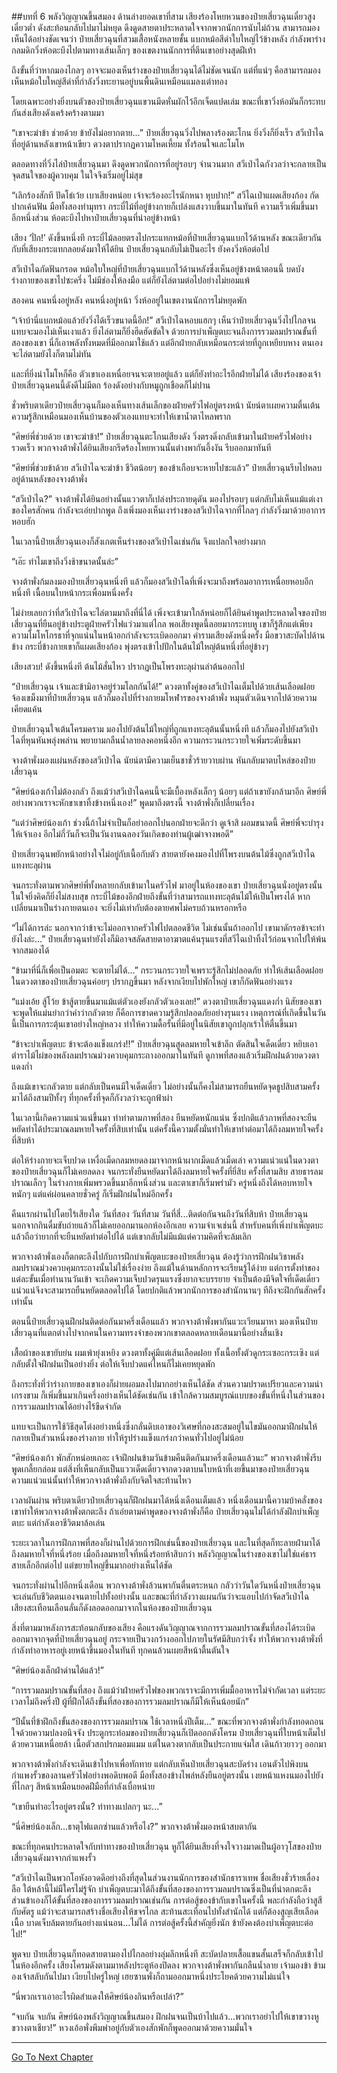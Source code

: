 ##บทที่ 6 พลังวิญญาณขึ้นสมอง
ด้านล่างยอดเขาที่สาม เสียงร้องโหยหวนของป๋ายเสี่ยวฉุนเดี๋ยวสูงเดี๋ยวต่ำ ดังสะท้อนกลับไปมาไม่หยุด ดึงดูดสายตาประหลาดใจจากพวกนักการนับไม่ถ้วน สามารถมองเห็นได้อย่างชัดเจนว่า ป๋ายเสี่ยวฉุนที่สวมเสื้อหนังหลายชั้น แบกหม้อสีดำใบใหญ่ไว้ข้างหลัง กำลังพาร่างกลมดิกวิ่งห้อตะบึงไปตามทางเส้นเล็กๆ ของเขตงานนักการที่ตีนเขาอย่างสุดฝีเท้า

ถึงขั้นที่ว่าหากมองไกลๆ อาจจะมองเห็นร่างของป๋ายเสี่ยวฉุนได้ไม่ชัดเจนนัก แต่ที่แน่ๆ คือสามารถมองเห็นหม้อใบใหญ่สีดำที่กำลังวิ่งทะยานอยู่บนพื้นดินเหมือนแมลงเต่าทอง

โดยเฉพาะอย่างยิ่งบนตัวของป๋ายเสี่ยวฉุนแขวนมีดหั่นผักไว้อีกเจ็ดแปดเล่ม ขณะที่เขาวิ่งห้อมันก็กระทบกันส่งเสียงดังเคร้งคร้างตามมา

“เขาจะฆ่าข้า ช่วยด้วย ข้ายังไม่อยากตาย...” ป๋ายเสี่ยวฉุนวิ่งไปพลางร้องตะโกน ยิ่งวิ่งก็ยิ่งเร็ว สวีเป่าไฉที่อยู่ด้านหลังเขาหน้าเขียว ดวงตาปรากฏความโหดเหี้ยม ทั้งร้อนใจและโมโห

ตลอดทางที่วิ่งไล่ป๋ายเสี่ยวฉุนมา ดึงดูดพวกนักการที่อยู่รอบๆ จำนวนมาก สวีเป่าไฉกังวลว่าจะกลายเป็นจุดสนใจของผู้ควบคุม ในใจจึงเริ่มอยู่ไม่สุข

“เลิกร้องสักที ปัดโธ่เว้ย เบาเสียงหน่อย เจ้าจะร้องอะไรนักหนา หุบปาก!” สวีไฉเป่าแผดเสียงก้อง กัดปากเค้นฟัน มือทั้งสองทำมุทรา กระบี่ไม้ที่อยู่ข้างกายก็เปล่งแสงวาบขึ้นมาในทันที ความเร็วเพิ่มขึ้นมาอีกหนึ่งส่วน ห้อตะบึงไปหาป๋ายเสี่ยวฉุนที่นำอยู่ข้างหน้า

เสียง ‘ปั่ก!’ ดังขึ้นหนึ่งที กระบี่ไม้ลอยตรงไปกระแทกหม้อที่ป๋ายเสี่ยวฉุนแบกไว้ด้านหลัง ขณะเดียวกันกับที่เสียงกระแทกลอยดังมาให้ได้ยิน ป๋ายเสี่ยวฉุนกลับไม่เป็นอะไร ยังคงวิ่งห้อต่อไป

สวีเป่าไฉกัดฟันกรอด หม้อใบใหญ่ที่ป๋ายเสี่ยวฉุนแบกไว้ด้านหลังซึ่งเห็นอยู่ข้างหน้าตอนนี้ บดบังร่างกายของเขาไปซะครึ่ง ไม่มีช่องให้ลงมือ แต่ก็ยังไล่ตามต่อไปอย่างไม่ยอมแพ้

สองคน คนหนึ่งอยู่หลัง คนหนึ่งอยู่หน้า วิ่งห้ออยู่ในเขตงานนักการไม่หยุดพัก

“เจ้าบ้านี่แบกหม้อแล้วยังวิ่งได้เร็วขนาดนี้อีก!” สวีเป่าไฉหอบแฮกๆ เห็นว่าป๋ายเสี่ยวฉุนวิ่งไปไกลจนแทบจะมองไม่เห็นเงาแล้ว ยิ่งไล่ตามก็ยิ่งฮึดฮัดขัดใจ ด้วยการบำเพ็ญตบะจนถึงการรวมลมปราณขั้นที่สองของเขา นี่ก็เอาพลังทั้งหมดที่มีออกมาใช้แล้ว แต่อีกฝ่ายกลับเหมือนกระต่ายที่ถูกเหยียบหาง ตนเองจะไล่ตามยังไงก็ตามไม่ทัน

และที่ยิ่งน่าโมโหก็คือ ตัวเขาเองเหนื่อยจนจะตายอยู่แล้ว แต่ก็ยังทำอะไรอีกฝ่ายไม่ได้ เสียงร้องของเจ้าป๋ายเสี่ยวฉุนคนนี้ดังดีไม่มีตก ร้องดังอย่างกับหมูถูกเชือดก็ไม่ปาน

ชั่วพริบตาเดียวป๋ายเสี่ยวฉุนก็มองเห็นทางเส้นเล็กของฝ่ายครัวไฟอยู่ตรงหน้า นัยน์ตาเผยความตื่นเต้น ความรู้สึกเหมือนมองเห็นบ้านของตัวเองแทบจะทำให้เขาน้ำตาไหลพราก

“ศิษย์พี่ช่วยด้วย เขาจะฆ่าข้า!” ป๋ายเสี่ยวฉุนตะโกนเสียงดัง วิ่งตรงดิ่งกลับเข้ามาในฝ่ายครัวไฟอย่างรวดเร็ว พวกจางต้าพั่งได้ยินเสียงกรีดร้องโหยหวนนั้นต่างพากันอึ้งงัน รีบออกมาทันที

“ศิษย์พี่ช่วยข้าด้วย สวีเป่าไฉจะฆ่าข้า ชีวิตน้อยๆ ของข้าเกือบจะหายไปซะแล้ว” ป๋ายเสี่ยวฉุนรีบไปหลบอยู่ด้านหลังของจางต้าพั่ง

“สวีเป่าไฉ?” จางต้าพั่งได้ยินอย่างนั้นแววตาก็เปล่งประกายดุดัน มองไปรอบๆ แต่กลับไม่เห็นแม้แต่เงาของใครสักคน กำลังจะเอ่ยปากพูด ถึงเพิ่งมองเห็นเงาร่างของสวีเป่าไฉจากที่ไกลๆ กำลังวิ่งมาด้วยอาการหอบฮัก

ในเวลานี้ป๋ายเสี่ยวฉุนเองก็สังเกตเห็นร่างของสวีเป่าไฉเช่นกัน จึงแปลกใจอย่างมาก

“เอ๊ะ ทำไมเขาถึงวิ่งช้าขนาดนั้นล่ะ”

จางต้าพั่งก้มลงมองป๋ายเสี่ยวฉุนหนึ่งที แล้วก็มองสวีเป่าไฉที่เพิ่งจะมาถึงพร้อมอาการเหนื่อยหอบอีกหนึ่งที เนื้อบนใบหน้ากระเพื่อมหนึ่งครั้ง

ไม่ง่ายเลยกว่าที่สวีเป่าไฉจะไล่ตามมาถึงที่นี่ได้ เพิ่งจะเข้ามาใกล้หน่อยก็ได้ยินคำพูดประหลาดใจของป๋ายเสี่ยวฉุนที่ยืนอยู่ข้างประตูฝ่ายครัวไฟแว่วมาแต่ไกล พอเสียงพูดนี้ลอยมากระทบหู เขาก็รู้สึกแต่เพียงความโมโหโกรธาที่จุกแน่นในหน้าอกกำลังจะระเบิดออกมา คำรามเสียงดังหนึ่งครั้ง มือขวาสะบัดไปด้านข้าง กระบี่ข้างกายเขาก็แผดเสียงก้อง พุ่งตรงเข้าไปปักในต้นไม้ใหญ่ต้นหนึ่งที่อยู่ข้างๆ

เสียงสวบ! ดังขึ้นหนึ่งที ต้นไม้สั่นไหว ปรากฏเป็นโพรงทะลุผ่านลำต้นออกไป

“ป๋ายเสี่ยวฉุน เจ้าและข้ามิอาจอยู่ร่วมโลกกันได้!” ดวงตาทั้งคู่ของสวีเป่าไฉเต็มไปด้วยเส้นเลือดฝอย จ้องเขม็งมาที่ป๋ายเสี่ยวฉุน แล้วก็มองไปที่ร่างกายมโหฬารของจางต้าพั่ง หมุนตัวเดินจากไปด้วยความเคียดแค้น

ป๋ายเสี่ยวฉุนใจเต้นโครมคราม มองไปยังต้นไม้ใหญ่ที่ถูกแทงทะลุต้นนั้นหนึ่งที แล้วก็มองไปยังสวีเป่าไฉที่หุนหันพลุ่งพล่าน พยายามกลืนน้ำลายลงคอหนึ่งอึก ความกระวนกระวายใจเพิ่มระดับขึ้นมา

จางต้าพั่งมองแผ่นหลังของสวีเป่าไฉ นัยน์ตามีความเย็นชาชั่วร้ายวาบผ่าน หันกลับมาตบไหล่ของป๋ายเสี่ยวฉุน

“ศิษย์น้องเก้าไม่ต้องกลัว ถึงแม้ว่าสวีเป่าไฉคนนี้จะมีเบื้องหลังเล็กๆ น้อยๆ แต่ถ้าเขายังกล้ามาอีก ศิษย์พี่อย่างพวกเราจะหักขาเขาทิ้งข้างหนึ่งเอง!” พูดมาถึงตรงนี้ จางต้าพั่งก็เปลี่ยนเรื่อง

“แต่ว่าศิษย์น้องเก้า ช่วงนี้ถ้าไม่จำเป็นก็อย่าออกไปนอกฝ่ายจะดีกว่า ดูเจ้าสิ ผอมขนาดนี้ ศิษย์พี่จะบำรุงให้เจ้าเอง อีกไม่กี่วันก็จะเป็นวันงานฉลองวันเกิดของท่านผู้เฒ่าจางพอดี”

ป๋ายเสี่ยวฉุนพยักหน้าอย่างใจไม่อยู่กับเนื้อกับตัว สายตายังคงมองไปที่โพรงบนต้นไม้ซึ่งถูกสวีเป่าไฉแทงทะลุผ่าน

จนกระทั่งตามพวกศิษย์พี่ทั้งหลายกลับเข้ามาในครัวไฟ มาอยู่ในห้องของเขา ป๋ายเสี่ยวฉุนนั่งอยู่ตรงนั้น ในใจยิ่งคิดก็ยิ่งไม่สงบสุข กระบี่ไม้ของอีกฝ่ายถึงขั้นที่ว่าสามารถแทงทะลุต้นไม้ให้เป็นโพรงได้ หากเปลี่ยนมาเป็นร่างกายตนเอง จะยิ่งไม่เท่ากับต้องตายศพไม่ครบถ้วนหรอกหรือ

“ไม่ได้การล่ะ นอกจากว่าข้าจะไม่ออกจากครัวไฟไปตลอดชีวิต ไม่เช่นนั้นถ้าออกไป เขามาดักรอข้าจะทำยังไงล่ะ...” ป๋ายเสี่ยวฉุนทำยังไงก็มิอาจสลัดสายตาอาฆาตแค้นรุนแรงที่สวีไฉเป่าทิ้งไว้ก่อนจากไปให้พ้นจากสมองได้

“ข้ามาที่นี่ก็เพื่อเป็นอมตะ จะตายไม่ได้...” กระวนกระวายใจเพราะรู้สึกไม่ปลอดภัย ทำให้เส้นเลือดฝอยในดวงตาของป๋ายเสี่ยวฉุนค่อยๆ ปรากฏขึ้นมา หลังจากเงียบไปพักใหญ่ เขาก็กัดฟันอย่างแรง

“แม่งเอ้ย สู้โว้ย ข้าสู้ตายขึ้นมาแม้แต่ตัวเองยังกลัวตัวเองเลย!” ดวงตาป๋ายเสี่ยวฉุนแดงก่ำ นิสัยของเขาจะพูดให้แม่นยำกว่าคำว่ากลัวตาย ก็คือการขาดความรู้สึกปลอดภัยอย่างรุนแรง เหตุการณ์ที่เกิดขึ้นในวันนี้เป็นการกระตุ้นเขาอย่างใหญ่หลวง ทำให้ความดื้อรั้นที่มีอยู่ในนิสัยเขาถูกปลุกเร้าให้ตื่นขึ้นมา

“ข้าจะบำเพ็ญตบะ ข้าจะต้องแข็งแกร่ง!!” ป๋ายเสี่ยวฉุนสูดลมหายใจเข้าลึก ตัดสินใจเด็ดเดี่ยว หยิบเอาตำราไม้ไผ่ของพลังลมปราณม่วงควบคุมกระถางออกมาในทันที ดูภาพที่สองแล้วเริ่มฝึกฝนด้วยดวงตาแดงก่ำ

ถึงแม้เขาจะกลัวตาย แต่กลับเป็นคนมีใจเด็ดเดี่ยว ไม่อย่างนั้นก็คงไม่สามารถยืนหยัดจุดธูปสิบสามครั้งมาได้ถึงสามปีทั้งๆ ที่ทุกครั้งที่จุดก็กังวลว่าจะถูกฟ้าผ่า

ในเวลานี้เกิดความแน่วแน่ขึ้นมา ทำท่าตามภาพที่สอง ยืนหยัดหนักแน่น ซึ่งปกติแล้วภาพที่สองจะยืนหยัดทำได้ประมาณลมหายใจครั้งที่สิบเท่านั้น แต่ครั้งนี้ความตั้งมั่นทำให้เขาทำต่อมาได้ถึงลมหายใจครั้งที่สิบห้า

ต่อให้ร่างกายจะเจ็บปวด เหงื่อเม็ดกลมหยดลงมาจากหน้าผากเม็ดแล้วเม็ดเล่า ความแน่วแน่ในดวงตาของป๋ายเสี่ยวฉุนก็ไม่เคยลดลง จนกระทั่งยืนหยัดมาได้ถึงลมหายใจครั้งที่ยี่สิบ ครั้งที่สามสิบ สายธารลมปราณเล็กๆ ในร่างกายเพิ่มพรวดขึ้นมาอีกหนึ่งส่วน และตาเขาก็เริ่มพร่ามัว ครู่หนึ่งถึงได้หอบหายใจหนักๆ แต่แค่ผ่อนคลายชั่วครู่ ก็เริ่มฝึกฝนใหม่อีกครั้ง

คืนแรกผ่านไปโดยไร้เสียงใด วันที่สอง วันที่สาม วันที่สี่...ติดต่อกันจนถึงวันที่สิบห้า ป๋ายเสี่ยวฉุนนอกจากกินดื่มขับถ่ายแล้วก็ไม่เคยออกมานอกห้องอีกเลย ความจำเจเช่นนี้ สำหรับคนที่เพิ่งบำเพ็ญตบะแล้วถือว่ายากที่จะยืนหยัดทำต่อไปได้ แต่เขากลับไม่มีแม้แต่ความคิดที่จะล้มเลิก

พวกจางต้าพั่งเองก็ตกตะลึงไปกับการฝึกบำเพ็ญตบะของป๋ายเสี่ยวฉุน ต้องรู้ว่าการฝึกฝนวิชาพลังลมปราณม่วงควบคุมกระถางนั้นไม่ใช่เรื่องง่าย ถึงแม้ในด้านหลักการจะเรียนรู้ได้ง่าย แต่การตั้งท่าของแต่ละขั้นเมื่อทำนานวันเข้า จะเกิดความเจ็บปวดรุนแรงซึ่งยากจะบรรยาย จำเป็นต้องมีจิตใจที่เด็ดเดี่ยวแน่วแน่จึงจะสามารถยืนหยัดตลอดไปได้ โดยปกติแล้วพวกนักการของสำนักนานๆ ทีถึงจะฝึกกันสักครั้งเท่านั้น

ตอนนี้ป๋ายเสี่ยวฉุนฝึกฝนติดต่อกันมาครึ่งเดือนแล้ว พวกจางต้าพั่งพากันแวะเวียนมาหา มองเห็นป๋ายเสี่ยวฉุนที่แตกต่างไปจากคนในความทรงจำของพวกเขาตลอดหลายเดือนมานี้อย่างสิ้นเชิง

เสื้อผ้าของเขายับย่น ผมเพ้ายุ่งเหยิง ดวงตาทั้งคู่มีแต่เส้นเลือดฝอย ทั้งเนื้อทั้งตัวดูกระเซอะกระเซิง แต่กลับตั้งใจฝึกฝนเป็นอย่างยิ่ง ต่อให้เจ็บปวดแค่ไหนก็ไม่เคยหยุดพัก

ถึงกระทั่งที่ว่าร่างกายของเขาเองก็ผ่ายผอมลงไปมากอย่างเห็นได้ชัด ส่วนความปราดเปรียวและความน่าเกรงขาม ก็เพิ่มขึ้นมาเกินครึ่งอย่างเห็นได้ชัดเช่นกัน เข้าใกล้ความสมบูรณ์แบบของขั้นที่หนึ่งในส่วนของการรวมลมปราณได้อย่างไร้ขีดจำกัด

แทบจะเป็นการใช้วิธีสุดโต่งอย่างหนึ่งซึ่งกลั่นดิบเอาของวิเศษที่กองสะสมอยู่ในไขมันออกมาฝึกฝนให้กลายเป็นส่วนหนึ่งของร่างกาย ทำให้รูปร่างแข็งแกร่งกว่าคนทั่วไปอยู่ไม่น้อย

“ศิษย์น้องเก้า พักสักหน่อยเถอะ เจ้าฝึกฝนข้ามวันข้ามคืนติดกันมาครึ่งเดือนแล้วนะ” พวกจางต้าพั่งรีบพูดเกลี้ยกล่อม แต่สิ่งที่เห็นกลับเป็นแววเด็ดเดี่ยวจากดวงตาบนใบหน้าที่เงยขึ้นมาของป๋ายเสี่ยวฉุน ความแน่วแน่นั้นทำให้พวกจางต้าพั่งถึงกับจิตใจสะท้านไหว

เวลาผันผ่าน พริบตาเดียวป๋ายเสี่ยวฉุนก็ฝึกฝนมาได้หนึ่งเดือนเต็มแล้ว หนึ่งเดือนมานี้ความบ้าคลั่งของเขาทำให้พวกจางต้าพั่งตกตะลึง ถ้าเอ่ยตามคำพูดของจางต้าพั่งก็คือ ป๋ายเสี่ยวฉุนไม่ได้กำลังฝึกบำเพ็ญตบะ แต่กำลังเอาชีวิตมาล้อเล่น

ระยะเวลาในการฝึกภาพที่สองก็ผ่านไปด้วยการฝึกเช่นนี้ของป๋ายเสี่ยวฉุน และในที่สุดก็ทะลายฝ่ามาได้ถึงลมหายใจที่หนึ่งร้อย เมื่อถึงลมหายใจที่หนึ่งร้อยห้าสิบกว่า พลังวิญญาณในร่างของเขาไม่ใช่แค่ธารสายเล็กอีกต่อไป แต่ขยายใหญ่ขึ้นมากอย่างเห็นได้ชัด

จนกระทั่งผ่านไปอีกหนึ่งเดือน พวกจางต้าพั่งล้วนพากันตื่นตระหนก กลัวว่าวันใดวันหนึ่งป๋ายเสี่ยวฉุนจะเล่นกับชีวิตตนเองจนตายไปทั้งอย่างนั้น และขณะที่กำลังวางแผนกันว่าจะแอบไปกำจัดสวีเป่าไฉ เสียงสะเทือนเลือนลั่นก็ดังลอดออกมาจากในห้องของป๋ายเสี่ยวฉุน

สิ่งที่ตามมาหลังการสะท้อนกลับของเสียง คือแรงดันวิญญาณจากการรวมลมปราณขั้นที่สองได้ระเบิดออกมาจากจุดที่ป๋ายเสี่ยวฉุนอยู่ กระจายเป็นวงกว้างออกไปภายในรัศมีสิบกว่าจั้ง ทำให้พวกจางต้าพั่งที่กำลังทำอาหารอยู่เงยหน้าขึ้นมองในทันที ทุกคนล้วนเผยสีหน้าตื้นตันใจ

“ศิษย์น้องเล็กฝ่าด่านได้แล้ว!”

“การรวมลมปราณขั้นที่สอง ถึงแม้ว่าฝ่ายครัวไฟของพวกเราจะมีการเพิ่มมื้ออาหารไม่จำกัดเวลา แต่ระยะเวลาไม่ถึงครึ่งปี ผู้ที่ฝึกได้ถึงขั้นที่สองของการรวมลมปราณก็มีให้เห็นน้อยนัก”

“ปีนั้นที่ข้าฝึกถึงขั้นสองของการรวมลมปราณ ใช้เวลาหนึ่งปีเต็ม...” ขณะที่พวกจางต้าพั่งกำลังทอดถอนใจด้วยความปลงอนิจจัง ประตูกระท่อมของป๋ายเสี่ยวฉุนก็เปิดออกดังโครม ป๋ายเสี่ยวฉุนที่ใบหน้าเต็มไปด้วยความเหนื่อยล้า เนื้อตัวสกปรกมอมแมม แต่ในดวงตากลับเป็นประกายแจ่มใส เดินก้าวยาวๆ ออกมา

พวกจางต้าพั่งกำลังจะเดินเข้าไปหาเพื่อทักทาย แต่กลับเห็นป๋ายเสี่ยวฉุนสะบัดร่าง เอนตัวไปพิงบนกำแพงรั้วของลานครัวไฟอย่างพอดิบพอดี มือทั้งสองข้างไพล่หลังยืนอยู่ตรงนั้น เงยหน้าแหงนมองไปยังที่ไกลๆ สีหน้าเหมือนยอดฝีมือที่กำลังเบื่อหน่าย

“เขายืนทำอะไรอยู่ตรงนั้น? ท่าทางแปลกๆ นะ...”

“นี่ศิษย์น้องเล็ก...ธาตุไฟแตกซ่านแล้วหรือไง?” พวกจางต้าพั่งมองหน้าสบตากัน

ขณะที่ทุกคนประหลาดใจกับท่าทางของป๋ายเสี่ยวฉุน หูก็ได้ยินเสียงที่จงใจวางมาดเป็นผู้อาวุโสของป๋ายเสี่ยวฉุนดังมาจากกำแพงรั้ว

“สวีเป่าไฉเป็นพวกโอหังอวดดีอย่างถึงที่สุดในส่วนงานนักการของสำนักธาราเทพ ชื่อเสียงชั่วร้ายเลื่องลือ ใต้หล้านี้ไม่มีใครไม่รู้จัก บำเพ็ญตบะมาได้ถึงขั้นที่สองของการรวมลมปราณซึ่งเป็นที่น่าตกตะลึง ส่วนข้าเองก็ได้ขั้นที่สองของการรวมลมปราณเช่นกัน การต่อสู้ของข้ากับเขาในครั้งนี้ พละกำลังถือว่าสูสีกับศัตรู แม้ว่าจะสามารถสร้างชื่อเสียงให้ขจรไกล สะท้านสะเทือนไปทั้งสำนักได้ แต่ก็ต้องสูญเสียเลือดเนื้อ บาดเจ็บล้มตายกันอย่างแน่นอน...ไม่ได้ การต่อสู้ครั้งนี้สำคัญยิ่งนัก ข้ายังคงต้องบำเพ็ญตบะต่อไป!”

พูดจบ ป๋ายเสี่ยวฉุนก็ทอดสายตามองไปไกลอย่างลุ่มลึกหนึ่งที สะบัดปลายเสื้อแขนสั้นเสร็จก็กลับเข้าไปในห้องอีกครั้ง เสียงโครมดังตามมาหลังประตูห้องปิดลง พวกจางต้าพั่งพากันกลืนน้ำลาย เจ้ามองข้า ข้ามองเจ้าสลับกันไปมา เงียบไปครู่ใหญ่ เฮยซานพั่งก็ถามออกมาหนึ่งประโยคด้วยความไม่แน่ใจ

“นี่พวกเราเอาอะไรผิดสำแดงให้ศิษย์น้องกินหรือเปล่า?”

“จบกัน จบกัน ศิษย์น้องพลังวิญญาณขึ้นสมอง ฝึกฝนจนเป็นบ้าไปแล้ว...พวกเราอย่าไปให้เขาขวางหูขวางตาเชียว!” หวงเอ้อพั่งพึมพำอยู่กับตัวเองสักพักก็พูดออกมาด้วยความมั่นใจ

----------




[Go To Next Chapter]( ./7.md)